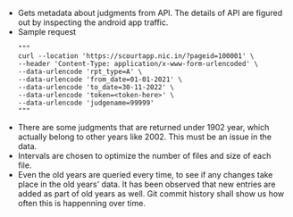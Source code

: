 * Gets metadata about judgments from API. The details of API are figured out by inspecting the android app traffic.
* Sample request
    ```
    """
    curl --location 'https://scourtapp.nic.in/?pageid=100001' \
    --header 'Content-Type: application/x-www-form-urlencoded' \
    --data-urlencode 'rpt_type=A' \
    --data-urlencode 'from_date=01-01-2021' \
    --data-urlencode 'to_date=30-11-2022' \
    --data-urlencode 'token=<token-here>' \
    --data-urlencode 'judgename=99999'
    """
    ```
* There are some judgments that are returned under 1902 year, which actually belong to other years like 2002. This must be an issue in the data.
* Intervals are chosen to optimize the number of files and size of each file.
* Even the old years are queried every time, to see if any changes take place in the old years' data. It has been observed that new entries are added as part of old years as well. Git commit history shall show us how often this is happenning over time.